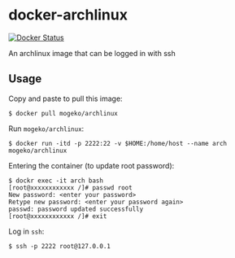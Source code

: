 # docker-archlinux

[![Docker Status](https://img.shields.io/docker/cloud/build/mogeko/archlinux.svg?label=Docker)](https://hub.docker.com/r/mogeko/archlinux)

An archlinux image that can be logged in with ssh

## Usage
Copy and paste to pull this image:

```
$ docker pull mogeko/archlinux
```

Run `mogeko/archlinux`:

```
$ docker run -itd -p 2222:22 -v $HOME:/home/host --name arch mogeko/archlinux
```

Entering the container (to update root password):

```
$ dockr exec -it arch bash
[root@xxxxxxxxxxxx /]# passwd root
New password: <enter your password>
Retype new password: <enter your password again>
passwd: password updated successfully
[root@xxxxxxxxxxxx /]# exit
```

Log in `ssh`:

```
$ ssh -p 2222 root@127.0.0.1
```


